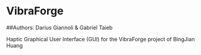 # VibraForge

##Authors: Darius Giannoli & Gabriel Taieb 

Haptic Graphical User Interface (GUI) for the VibraForge project of BingJian Huang

